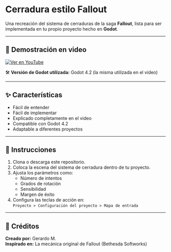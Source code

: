 # Cerradura estilo Fallout

Una recreación del sistema de cerraduras de la saga **Fallout**, lista para ser implementada en tu propio proyecto hecho en **Godot**.

---

## 🎥 Demostración en video

[![Ver en YouTube](https://img.youtube.com/vi/fCOAnkGldYM/0.jpg)](https://youtu.be/fCOAnkGldYM)

🛠️ **Versión de Godot utilizada:** Godot 4.2 (la misma utilizada en el video)

---

## ✨ Características

- Fácil de entender  
- Fácil de implementar  
- Explicado completamente en el video  
- Compatible con Godot 4.2  
- Adaptable a diferentes proyectos

---

## 🧩 Instrucciones

1. Clona o descarga este repositorio.  
2. Coloca la escena del sistema de cerradura dentro de tu proyecto.  
3. Ajusta los parámetros como:
   - Número de intentos
   - Grados de rotación
   - Sensibilidad
   - Margen de éxito
4. Configura las teclas de acción en:  
   `Proyecto > Configuración del proyecto > Mapa de entrada`

---

## 👤 Créditos

**Creado por:** Gerardo M.  
**Inspirado en:** La mecánica original de Fallout (Bethesda Softworks)

